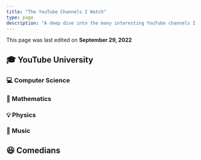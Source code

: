 ```yaml
---
title: "The YouTube Channels I Watch"
type: page
description: "A deep dive into the many interesting YouTube channels I watch."
---
```


This page was last edited on **September 29, 2022**

## 🎓 YouTube University

### 💻 Computer Science

### 📐 Mathematics

### 💡 Physics

### 🎵 Music

## 😆 Comedians
